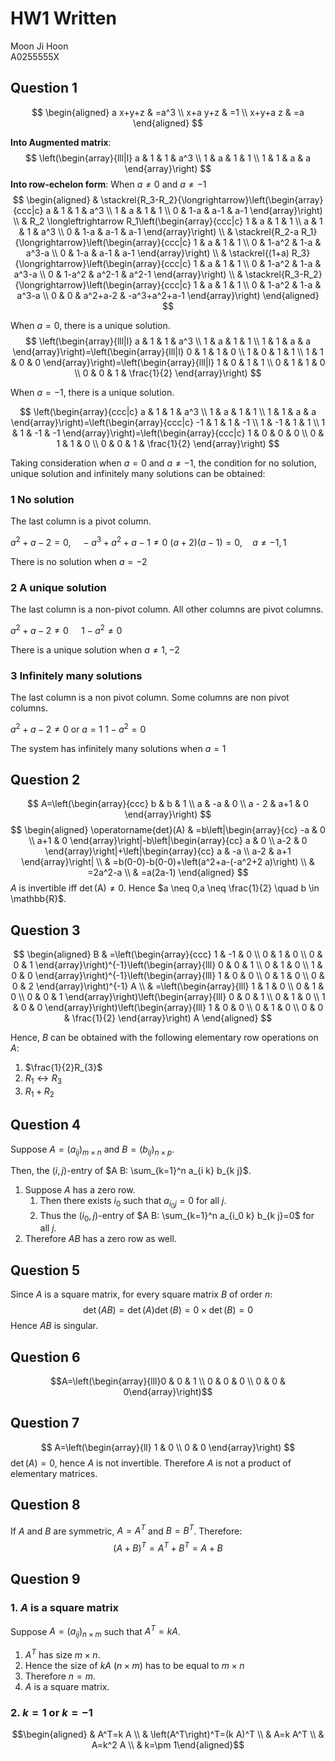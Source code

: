 # HW1 Written
<span class="right-menu">Moon Ji Hoon<br>A0255555X</span>
## Question 1

$$
\begin{aligned}
a x+y+z & =a^3 \\
x+a y+z & =1 \\
x+y+a z & =a
\end{aligned}
$$

**Into Augmented matrix**:
$$
\left(\begin{array}{lll|l}
a & 1 & 1 & a^3 \\
1 & a & 1 & 1 \\
1 & 1 & a & a
\end{array}\right)
$$
**Into row-echelon form**:
When $a \neq 0$ and $a \neq-1$ 
$$
\begin{aligned}
& \stackrel{R_3-R_2}{\longrightarrow}\left(\begin{array}{ccc|c}
a & 1 & 1 & a^3 \\
1 & a & 1 & 1 \\
0 & 1-a & a-1 & a-1
\end{array}\right) \\
& R_2 \longleftrightarrow R_1\left(\begin{array}{ccc|c}
1 & a & 1 & 1 \\
a & 1 & 1 & a^3 \\
0 & 1-a & a-1 & a-1
\end{array}\right) \\
& \stackrel{R_2-a R_1}{\longrightarrow}\left(\begin{array}{ccc|c}
1 & a & 1 & 1 \\
0 & 1-a^2 & 1-a & a^3-a \\
0 & 1-a & a-1 & a-1
\end{array}\right) \\
& \stackrel{(1+a) R_3}{\longrightarrow}\left(\begin{array}{ccc|c}
1 & a & 1 & 1 \\
0 & 1-a^2 & 1-a & a^3-a \\
0 & 1-a^2 & a^2-1 & a^2-1
\end{array}\right) \\
& \stackrel{R_3-R_2}{\longrightarrow}\left(\begin{array}{ccc|c}
1 & a & 1 & 1 \\
0 & 1-a^2 & 1-a & a^3-a \\
0 & 0 & a^2+a-2 & -a^3+a^2+a-1
\end{array}\right)
\end{aligned}
$$

When $a=0$, there is a unique solution.
$$
\left(\begin{array}{lll|l}
a & 1 & 1 & a^3 \\
1 & a & 1 & 1 \\
1 & 1 & a & a
\end{array}\right)=\left(\begin{array}{lll|l}
0 & 1 & 1 & 0 \\
1 & 0 & 1 & 1 \\
1 & 1 & 0 & 0
\end{array}\right)=\left(\begin{array}{lll|l}
1 & 0 & 1 & 1 \\
0 & 1 & 1 & 0 \\
0 & 0 & 1 & \frac{1}{2}
\end{array}\right)
$$

When $a=-1$, there is a unique solution.

$$
\left(\begin{array}{ccc|c}
a & 1 & 1 & a^3 \\
1 & a & 1 & 1 \\
1 & 1 & a & a
\end{array}\right)=\left(\begin{array}{ccc|c}
-1 & 1 & 1 & -1 \\
1 & -1 & 1 & 1 \\
1 & 1 & -1 & -1
\end{array}\right)=\left(\begin{array}{ccc|c}
1 & 0 & 0 & 0 \\
0 & 1 & 1 & 0 \\
0 & 0 & 1 & \frac{1}{2}
\end{array}\right)
$$

<div style="page-break-after: always;"></div>

Taking consideration when $a=0$ and $a\neq-1$,  the condition for no solution, unique solution and infinitely many solutions can be obtained:

### 1 No solution

The last column is a pivot column.

$a^2+a-2=0 ,\quad -a^3+a^2+a-1 \neq 0$
$(a+2)(a-1)=0 ,\quad  a \neq-1 ,1$

There is no solution when $a=-2$ 

### 2 A unique solution

The last column is a non-pivot column.
All other columns are pivot columns.

$a^2+a-2 \neq 0 \quad$
$1-a^2 \neq 0 \quad$ 

There is a unique solution when $a \neq 1,-2$

### 3 Infinitely many solutions

The last column is a non pivot column.
Some columns are non pivot columns.

$a^2+a-2 \neq 0$ or $a = 1$
$1-a^2 =  0$

The system has infinitely many solutions when  $a=1$ 

## Question 2

$$
A=\left(\begin{array}{ccc}
b & b & 1 \\
a & -a & 0 \\
a - 2 & a+1 & 0
\end{array}\right)
$$
$$
\begin{aligned}
\operatorname{det}(A) & =b\left|\begin{array}{cc}
-a & 0 \\
a+1 & 0
\end{array}\right|-b\left|\begin{array}{cc}
a & 0 \\
a-2 & 0
\end{array}\right|+\left|\begin{array}{cc}
a & -a \\
a-2 & a+1
\end{array}\right| \\
& =b(0-0)-b(0-0)+\left(a^2+a-(-a^2+2 a)\right) \\
& =2a^2-a \\
& =a(2a-1)
\end{aligned}
$$
$A$ is invertible iff  $\det(\mathrm{A}) \neq 0$.
Hence $a \neq 0,a \neq \frac{1}{2} \quad b \in \mathbb{R}$.

<div style="page-break-after: always;"></div>

## Question 3

$$
\begin{aligned}
B & =\left(\begin{array}{ccc}
1 & -1 & 0 \\
0 & 1 & 0 \\
0 & 0 & 1
\end{array}\right)^{-1}\left(\begin{array}{lll}
0 & 0 & 1 \\
0 & 1 & 0 \\
1 & 0 & 0
\end{array}\right)^{-1}\left(\begin{array}{lll}
1 & 0 & 0 \\
0 & 1 & 0 \\
0 & 0 & 2
\end{array}\right)^{-1} A \\
& =\left(\begin{array}{lll}
1 & 1 & 0 \\
0 & 1 & 0 \\
0 & 0 & 1
\end{array}\right)\left(\begin{array}{lll}
0 & 0 & 1 \\
0 & 1 & 0 \\
1 & 0 & 0
\end{array}\right)\left(\begin{array}{lll}
1 & 0 & 0 \\
0 & 1 & 0 \\
0 & 0 & \frac{1}{2}
\end{array}\right) A
\end{aligned}
$$

Hence, $B$ can be obtained with the following elementary row operations on $A$:

1. $\frac{1}{2}R_{3}$
2. $R_{1}\leftrightarrow R_{3}$
3. $R_{1}+R_{2}$

## Question 4

Suppose $A=\left(a_{i j}\right)_{m \times n}$ and $B=\left(b_{i j}\right)_{n \times p}$.

Then, the $(i, j)$-entry of $A B: \sum_{k=1}^n a_{i k} b_{k j}$.

1. Suppose $A$ has a zero row.
	1. Then there exists $i_0$ such that $a_{i_0 j}=0$ for all $j$. 
	2. Thus the $\left(i_0, j\right)$-entry of $A B: \sum_{k=1}^n a_{i_0 k} b_{k j}=0$ for all $j$. 
2. Therefore $AB$ has a zero row as well.

## Question 5

Since $A$ is a square matrix, for every square matrix $B$ of order $n$: 
$$\operatorname{det}(A B)=\operatorname{det}(A) \operatorname{det}(B)=0 \times \operatorname{det}(B)=0$$
Hence $A B$ is singular.

## Question 6

$$A=\left(\begin{array}{lll}0 & 0 & 1 \\ 0 & 0 & 0 \\ 0 & 0 & 0\end{array}\right)$$

<div style="page-break-after: always;"></div>

## Question 7

$$
A=\left(\begin{array}{ll}
1 & 0 \\
0 & 0
\end{array}\right)
$$
$\operatorname{det}(A)=0$, hence $A$ is not invertible.
Therefore $A$ is not a product of elementary matrices.

## Question 8

If $A$ and $B$ are symmetric, $A=A^{T}$ and $B=B^{T}$. Therefore: 
$$
(A+B)^{T}=A^{T}+B^{T}=A+B
$$

## Question 9

### 1. $A$ is a square matrix

Suppose $A=\left(a_{i j}\right)_{n \times m}$ such that $A^T=kA$.

1. $A^T$ has size $m \times n$. 
2. Hence the size of $kA$ ($n\times m$) has to be equal to $m\times n$
3. Therefore $n=m$.
4. $A$ is a square matrix.


### 2.  $k = 1$ or $k = -1$

$$\begin{aligned} & A^T=k A \\ & \left(A^T\right)^T=(k A)^T \\ & A=k A^T \\ & A=k^2 A \\ & k=\pm 1\end{aligned}$$


